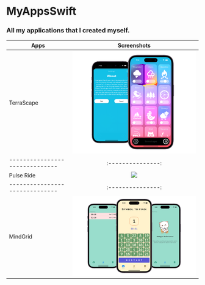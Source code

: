 # MyAppsSwift

### All my applications that I created myself.


| Apps                          | Screenshots                                        |        
| ------------------------------| :---------------:                                  |
| TerraScape                    | <img src="Screenshots/TerraScape.png" width="700"/>|
| ------------------------------| :---------------:                                  |
| Pulse Ride                    | <img src="Screenshots/PulseRide.png" width="700"/> |
| ------------------------------| :---------------:                                  |
| MindGrid                      | <img src="Screenshots/MindGrid4.png" width="700"/> |

